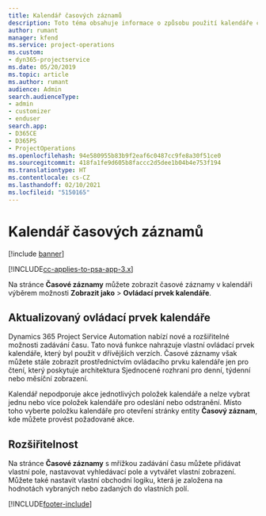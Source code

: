 ```yaml
---
title: Kalendář časových záznamů
description: Toto téma obsahuje informace o způsobu použití kalendáře časových záznamů.
author: rumant
manager: kfend
ms.service: project-operations
ms.custom:
- dyn365-projectservice
ms.date: 05/20/2019
ms.topic: article
ms.author: rumant
audience: Admin
search.audienceType:
- admin
- customizer
- enduser
search.app:
- D365CE
- D365PS
- ProjectOperations
ms.openlocfilehash: 94e580955b83b9f2eaf6c0487cc9fe8a30f51ce0
ms.sourcegitcommit: 418fa1fe9d605b8faccc2d5dee1b04b4e753f194
ms.translationtype: HT
ms.contentlocale: cs-CZ
ms.lasthandoff: 02/10/2021
ms.locfileid: "5150165"
---
```

# <a name="time-entry-calendar"></a>Kalendář časových záznamů

[!include [banner](../includes/psa-now-project-operations.md)]

[!INCLUDE[cc-applies-to-psa-app-3.x](../includes/cc-applies-to-psa-app-3x.md)]

Na stránce **Časové záznamy** můžete zobrazit časové záznamy v kalendáři výběrem možnosti **Zobrazit jako** \> **Ovládací prvek kalendáře**.

## <a name="updated-calendar-control"></a>Aktualizovaný ovládací prvek kalendáře

Dynamics 365 Project Service Automation nabízí nové a rozšiřitelné možnosti zadávání času. Tato nová funkce nahrazuje vlastní ovládací prvek kalendáře, který byl použit v dřívějších verzích. Časové záznamy však můžete stále zobrazit prostřednictvím ovládacího prvku kalendáře jen pro čtení, který poskytuje architektura Sjednocené rozhraní pro denní, týdenní nebo měsíční zobrazení.

Kalendář nepodporuje akce jednotlivých položek kalendáře a nelze vybrat jednu nebo více položek kalendáře pro odeslání nebo odstranění. Místo toho vyberte položku kalendáře pro otevření stránky entity **Časový záznam**, kde můžete provést požadované akce.

## <a name="extensibility"></a>Rozšiřitelnost

Na stránce **Časové záznamy** s mřížkou zadávání času můžete přidávat vlastní pole, nastavovat vyhledávací pole a vytvářet vlastní zobrazení. Můžete také nastavit vlastní obchodní logiku, která je založena na hodnotách vybraných nebo zadaných do vlastních polí.


[!INCLUDE[footer-include](../includes/footer-banner.md)]